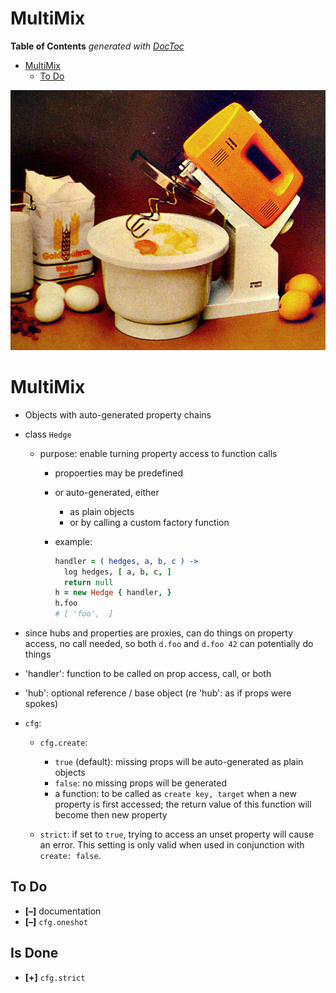 
# MultiMix

<!-- START doctoc generated TOC please keep comment here to allow auto update -->
<!-- DON'T EDIT THIS SECTION, INSTEAD RE-RUN doctoc TO UPDATE -->
**Table of Contents**  *generated with [DocToc](https://github.com/thlorenz/doctoc)*

- [MultiMix](#multimix)
  - [To Do](#to-do)

<!-- END doctoc generated TOC please keep comment here to allow auto update -->



![](https://raw.githubusercontent.com/loveencounterflow/multimix/master/artwork/multimix.png)

# MultiMix

* Objects with auto-generated property chains

* class `Hedge`
  * purpose: enable turning property access to function calls
    * propoerties may be predefined
    * or auto-generated, either
      * as plain objects
      * or by calling a custom factory function
    * example:

      ```coffee
      handler = ( hedges, a, b, c ) ->
        log hedges, [ a, b, c, ]
        return null
      h = new Hedge { handler, }
      h.foo
      # [ 'foo',  ]
      ```

* since hubs and properties are proxies, can do things on property access, no call needed, so both `d.foo`
  and `d.foo 42` can potentially do things

* 'handler': function to be called on prop access, call, or both

* 'hub': optional reference / base object (re 'hub': as if props were spokes)


* `cfg`:

  * `cfg.create`:
    * `true` (default): missing props will be auto-generated as plain objects
    * `false`: no missing props will be generated
    * a function: to be called as `create key, target` when a new property is first accessed; the return
      value of this function will become then new property

  * `strict`: if set to `true`, trying to access an unset property will cause an error. This setting is only
    valid when used in conjunction with `create: false`.


## To Do

* **[–]** documentation
* **[–]** `cfg.oneshot`

## Is Done

* **[+]** `cfg.strict`



